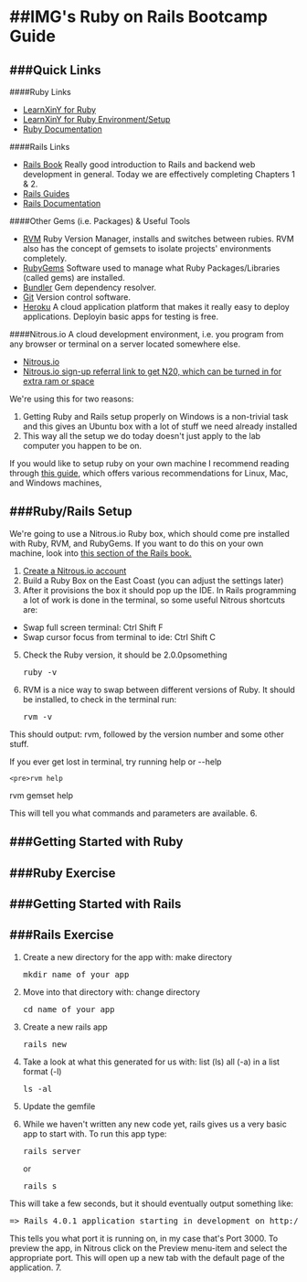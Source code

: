 ##IMG's Ruby on Rails Bootcamp Guide
=======

###Quick Links
-------
####Ruby Links
* [LearnXinY for Ruby](http://learnxinyminutes.com/docs/ruby/)
* [LearnXinY for Ruby Environment/Setup](http://learnxinyminutes.com/docs/ruby-ecosystem/)
* [Ruby Documentation](https://www.ruby-lang.org/en/documentation/)

####Rails Links
* [Rails Book](http://ruby.railstutorial.org/ruby-on-rails-tutorial-book) Really good introduction to Rails and backend web development in general. Today we are effectively completing Chapters 1 & 2.
* [Rails Guides](http://guides.rubyonrails.org/)
* [Rails Documentation](http://api.rubyonrails.org/)

####Other Gems (i.e. Packages) & Useful Tools
* [RVM](https://rvm.io/) Ruby Version Manager, installs and switches between rubies. RVM also has the concept of gemsets to isolate projects' environments completely.
* [RubyGems](http://guides.rubygems.org/) Software used to manage what Ruby Packages/Libraries (called gems) are installed.
* [Bundler](http://bundler.io/) Gem dependency resolver.
* [Git](http://git-scm.com/book) Version control software.
* [Heroku](https://www.heroku.com/) A cloud application platform that makes it really easy to deploy applications. Deployin basic apps for testing is free.

####Nitrous.io
A cloud development environment, i.e. you program from any browser or terminal on a server located somewhere else.

* [Nitrous.io](https://www.nitrous.io)
* [Nitrous.io sign-up referral link to get N20, which can be turned in for extra ram or space](https://www.nitrous.io/join/qC8ddqET1Ak)

We're using this for two reasons:

1. Getting Ruby and Rails setup properly on Windows is a non-trivial task and this gives an Ubuntu box with a lot of stuff we need already installed 
2. This way all the setup we do today doesn't just apply to the lab computer you happen to be on.

If you would like to setup ruby on your own machine I recommend reading through [this guide](http://ruby.railstutorial.org/ruby-on-rails-tutorial-book#sec-up_and_running), which offers various recommendations for Linux, Mac, and Windows machines, 

###Ruby/Rails Setup
-------
We're going to use a Nitrous.io Ruby box, which should come pre installed with Ruby, RVM, and RubyGems. If you want to do this on your own machine, look into [this section of the Rails book.](http://ruby.railstutorial.org/ruby-on-rails-tutorial-book#sec-up_and_running)

1. [Create a Nitrous.io account](https://www.nitrous.io/join/qC8ddqET1Ak)
2. Build a Ruby Box on the East Coast (you can adjust the settings later)
3. After it provisions the box it should pop up the IDE. In Rails programming a lot of work is done in the terminal, so some useful Nitrous shortcuts are:
  * Swap full screen terminal: Ctrl Shift F
  * Swap cursor focus from terminal to ide: Ctrl Shift C
5. Check the Ruby version, it should be 2.0.0psomething
    
    <pre>ruby -v</pre>

4. RVM is a nice way to swap between different versions of Ruby. It should be installed, to check in the terminal run:

    <pre>rvm -v</pre>

  This should output: rvm, followed by the version number and some other stuff.
  
  If you ever get lost in terminal, try running help or --help
  
    <pre>rvm help
  rvm gemset help</pre>
  
  This will tell you what commands and parameters are available.
6. 

###Getting Started with Ruby
-------

###Ruby Exercise
-------

###Getting Started with Rails
-------

###Rails Exercise
-------

1. Create a new directory for the app with: make directory

    <pre>mkdir name_of_your_app</pre>

2. Move into that directory with: change directory

    <pre>cd name_of_your_app</pre>
    
3. Create a new rails app

    <pre>rails new</pre>
    
4. Take a look at what this generated for us with: list (ls) all (-a) in a list format (-l)

    <pre>ls -al</pre>
    
5. Update the gemfile
6. While we haven't written any new code yet, rails gives us a very basic app to start with. To run this app type:

    <pre>rails server</pre>
    
    or
    
    <pre>rails s</pre>
    
  This will take a few seconds, but it should eventually output something like:
  
  <pre>=> Rails 4.0.1 application starting in development on http://0.0.0.0:3000</pre>
  
  This tells you what port it is running on, in my case that's Port 3000. To preview the app, in Nitrous click on the Preview menu-item and select the appropriate port. This will open up a new tab with the default page of the application.
7.